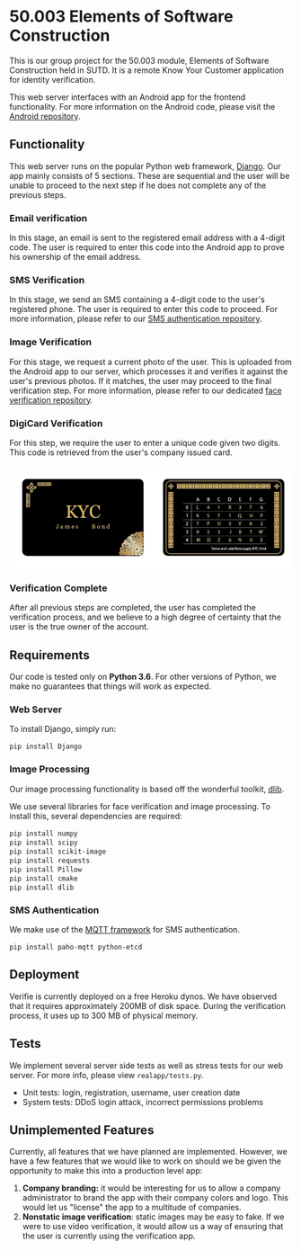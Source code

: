 # 50.003 Elements of Software Construction

This is our group project for the 50.003 module, Elements of Software Construction held in SUTD. It is a remote Know Your Customer application for identity verification.

This web server interfaces with an Android app for the frontend functionality. For more information on the Android code, please visit the [Android repository](https://github.com/smartlearner1520/VerifieAndroid).

## Functionality

This web server runs on the popular Python web framework, [Django](http://djangoproject.com). Our app mainly consists of 5 sections. These are sequential and the user will be unable to proceed to the next step if he does not complete any of the previous steps.

### Email verification

In this stage, an email is sent to the registered email address with a 4-digit code. The user is required to enter this code into the Android app to prove his ownership of the email address.

### SMS Verification

In this stage, we send an SMS containing a 4-digit code to the user's registered phone. The user is required to enter this code to proceed. For more information, please refer to our [SMS authentication repository](https://github.com/kuiqejw/MQTT-NEW).

### Image Verification

For this stage, we request a current photo of the user. This is uploaded from the Android app to our server, which processes it and verifies it against the user's previous photos. If it matches, the user may proceed to the final verification step. For more information, please refer to our dedicated [face verification repository](https://github.com/kohjingyu/face_verification).

### DigiCard Verification

For this step, we require the user to enter a unique code given two digits. This code is retrieved from the user's company issued card.

![Digicard](digicard.jpeg)

### Verification Complete

After all previous steps are completed, the user has completed the verification process, and we believe to a high degree of certainty that the user is the true owner of the account.

## Requirements

Our code is tested only on **Python 3.6**. For other versions of Python, we make no guarantees that things will work as expected.

### Web Server

To install Django, simply run:

```
pip install Django
```

### Image Processing

Our image processing functionality is based off the wonderful toolkit, [dlib](https://github.com/davisking/dlib).

We use several libraries for face verification and image processing. To install this, several dependencies are required:

```
pip install numpy
pip install scipy
pip install scikit-image
pip install requests
pip install Pillow
pip install cmake
pip install dlib
```

### SMS Authentication

We make use of the [MQTT framework](http://mqtt.org) for SMS authentication.

```
pip install paho-mqtt python-etcd
```

## Deployment

Verifie is currently deployed on a free Heroku dynos. We have observed that it requires approximately 200MB of disk space. During the verification process, it uses up to 300 MB of physical memory.

## Tests

We implement several server side tests as well as stress tests for our web server. For more info, please view `realapp/tests.py`.

* Unit tests: login, registration, username, user creation date
* System tests: DDoS login attack, incorrect permissions problems

## Unimplemented Features

Currently, all features that we have planned are implemented. However, we have a few features that we would like to work on should we be given the opportunity to make this into a production level app:

1. **Company branding:** it would be interesting for us to allow a company administrator to brand the app with their company colors and logo. This would let us "license" the app to a multitude of companies.
2. **Nonstatic image verification**: static images may be easy to fake. If we were to use video verification, it would allow us a way of ensuring that the user is currently using the verification app.

